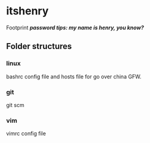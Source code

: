 # itshenry
Footprint
***password tips: my name is henry, you know?***

## Folder structures
### linux
bashrc config file and hosts file for go over china GFW.

### git
git scm

### vim
vimrc config file
